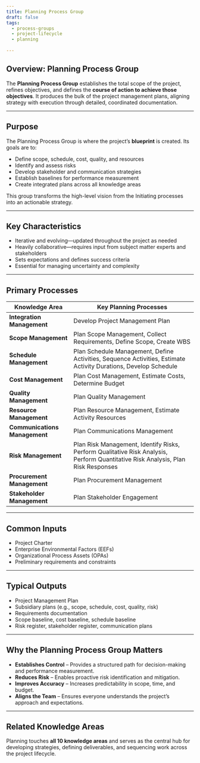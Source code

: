 ```yaml
---
title: Planning Process Group  
draft: false  
tags:  
  - process-groups  
  - project-lifecycle  
  - planning  
    
---
```


## Overview: Planning Process Group

The **Planning Process Group** establishes the total scope of the project, refines objectives, and defines the **course of action to achieve those objectives**. It produces the bulk of the project management plans, aligning strategy with execution through detailed, coordinated documentation.

---

## Purpose

The Planning Process Group is where the project’s **blueprint** is created. Its goals are to:

- Define scope, schedule, cost, quality, and resources  
- Identify and assess risks  
- Develop stakeholder and communication strategies  
- Establish baselines for performance measurement  
- Create integrated plans across all knowledge areas

This group transforms the high-level vision from the Initiating processes into an actionable strategy.

---

## Key Characteristics

- Iterative and evolving—updated throughout the project as needed  
- Heavily collaborative—requires input from subject matter experts and stakeholders  
- Sets expectations and defines success criteria  
- Essential for managing uncertainty and complexity

---

## Primary Processes

| Knowledge Area | Key Planning Processes |
|--------------------------|-------------------------------|
| **Integration Management** | Develop Project Management Plan |
| **Scope Management** | Plan Scope Management, Collect Requirements, Define Scope, Create WBS |
| **Schedule Management** | Plan Schedule Management, Define Activities, Sequence Activities, Estimate Activity Durations, Develop Schedule |
| **Cost Management** | Plan Cost Management, Estimate Costs, Determine Budget |
| **Quality Management** | Plan Quality Management |
| **Resource Management** | Plan Resource Management, Estimate Activity Resources |
| **Communications Management** | Plan Communications Management |
| **Risk Management** | Plan Risk Management, Identify Risks, Perform Qualitative Risk Analysis, Perform Quantitative Risk Analysis, Plan Risk Responses |
| **Procurement Management** | Plan Procurement Management |
| **Stakeholder Management** | Plan Stakeholder Engagement |

---

## Common Inputs

- Project Charter  
- Enterprise Environmental Factors (EEFs)  
- Organizational Process Assets (OPAs)  
- Preliminary requirements and constraints  

---

## Typical Outputs

- Project Management Plan  
- Subsidiary plans (e.g., scope, schedule, cost, quality, risk)  
- Requirements documentation  
- Scope baseline, cost baseline, schedule baseline  
- Risk register, stakeholder register, communication plans

---

## Why the Planning Process Group Matters

- **Establishes Control** – Provides a structured path for decision-making and performance measurement.  
- **Reduces Risk** – Enables proactive risk identification and mitigation.  
- **Improves Accuracy** – Increases predictability in scope, time, and budget.  
- **Aligns the Team** – Ensures everyone understands the project’s approach and expectations.

---

## Related Knowledge Areas

Planning touches **all 10 knowledge areas** and serves as the central hub for developing strategies, defining deliverables, and sequencing work across the project lifecycle.
